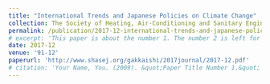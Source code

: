 ```yaml
---
title: "International Trends and Japanese Policies on Climate Change"
collection: The Society of Heating, Air-Conditioning and Sanitary Engineers of Japan
permalink: /publication/2017-12-international-trends-and-japanese-policies-on-climate-change
# excerpt: 'This paper is about the number 1. The number 2 is left for future work.'
date: 2017-12
venue: '91-12'
paperurl: 'http://www.shasej.org/gakkaishi/2017journal/2017-12.pdf'
# citation: 'Your Name, You. (2009). &quot;Paper Title Number 1.&quot; <i>Journal 1</i>. 1(1).'
---
```

<!-- This paper is about the number 1. The number 2 is left for future work. -->

<!-- [Download paper here](http://academicpages.github.io/files/paper1.pdf)

Recommended citation: Your Name, You. (2009). "Paper Title Number 1." <i>Journal 1</i>. 1(1). -->